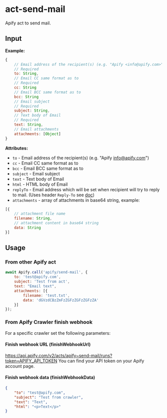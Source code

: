 # act-send-mail

Apify act to send mail.

## Input

**Example:**
```javascript
{
    // Email address of the recipient(s) (e.g. "Apify <info@apify.com>")
    // Required
    to: String,
    // Email CC same format as to
    // Required
    cc: String
    // Email BCC same format as to
    bcc: String
    // Email subject
    // Required
    subject: String,
    // Text body of Email
    // Required
    text: String,
    // Email attachments
    attachments: [Object]
}
```

**Attributes:**
- `to` - Email address of the recipient(s) (e.g. "Apify <info@apify.com>")
- `cc` - Email CC same format as to
- `bcc` - Email BCC same format as to
- `subject` - Email subject
- `text` - Text body of Email
- `html` - HTML body of Email
- `replyTo` - Email address which will be set when recipient will try to reply to mail. (Uses header `Reply-To` see [doc](https://tools.ietf.org/html/rfc5322#section-3.6.2))
- `attachments` - array of attachments in base64 string, example:
```javascript
[{
    // attachment file name
    filename: String,
    // attachment content in base64 string
    data: String
}]
```

## Usage

### From other Apify act

```javascript
await Apify.call('apify/send-mail', {
    to: 'test@apify.com',
    subject: 'Test from act',
    text: "Email text",
    attachments: [{
        filename: 'test.txt',
        data: 'dGVzdCBzZmFzZGFzZGFzZGFzZA'
    }]
});
```

### From Apify Crawler finish webhook

For a specific crawler set the following parameters:

#### Finish webhook URL (finishWebhookUrl)

https://api.apify.com/v2/acts/apify~send-mail/runs?token=APIFY_API_TOKEN
You can find your API token on your Apify account page.

#### Finish webhook data (finishWebhookData)

```json
{
    "to": "test@apify.com",
    "subject": "Test from crawler",
    "text": "Text",
    "html": "<p>Text</p>"
}
```
